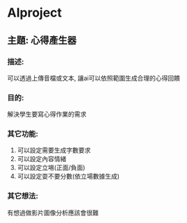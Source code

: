 # AIproject

## 主題: 心得產生器
### 描述: 
可以透過上傳音檔或文本, 讓ai可以依照範圍生成合理的心得回饋
### 目的:
解決學生要寫心得作業的需求
### 其它功能:
1. 可以設定需要生成字數要求
2. 可以設定內容情緒
4. 可以設定立埸(正面/負面)
4. 可以設定耍不要分數(依立場數據生成)
### 其它想法:
有想過做影片圖像分析應該會很難
